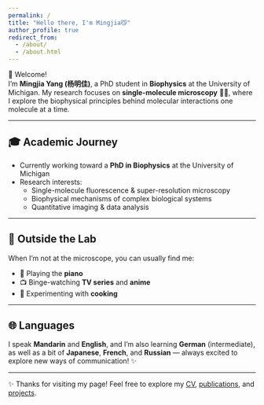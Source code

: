 ```yaml
---
permalink: /
title: "Hello there, I'm Mingjia😼"
author_profile: true
redirect_from: 
  - /about/
  - /about.html
---
```


👋 Welcome!  
I’m **Mingjia Yang (杨明佳)**, a PhD student in **Biophysics** at the University of Michigan. My research focuses on **single-molecule microscopy** 🧬🔬, where I explore the biophysical principles behind molecular interactions one molecule at a time.

---

## 🎓 Academic Journey
- Currently working toward a **PhD in Biophysics** at the University of Michigan  
- Research interests:  
  - Single-molecule fluorescence & super-resolution microscopy  
  - Biophysical mechanisms of complex biological systems  
  - Quantitative imaging & data analysis  

---

## 🎹 Outside the Lab
When I’m not at the microscope, you can usually find me:  
- 🎼 Playing the **piano**  
- 📺 Binge-watching **TV series** and **anime**
- 🍳 Experimenting with **cooking**  

---

## 🌐 Languages
I speak **Mandarin** and **English**, and I’m also learning **German** (intermediate), as well as a bit of **Japanese**, **French**, and **Russian** — always excited to explore new ways of communication! ✨

---

✨ Thanks for visiting my page! Feel free to explore my [CV](/cv/), [publications](/publications/), and [projects](/portfolio/).  